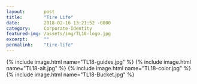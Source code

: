 ```yaml
---
layout:       post
title:        "Tire Life"
date:         2018-02-16 13:21:52 -0800
category:     Corporate-Identity
featured-img: /assets/img/TL18-logo.jpg
excerpt:      ""
permalink:    "tire-life"
---
```


{% include image.html name="TL18-guides.jpg" %}
{% include image.html name="TL18-alt.jpg" %}
{% include image.html name="TL18-color.jpg" %}
{% include image.html name="TL18-Bucket.jpg" %}
